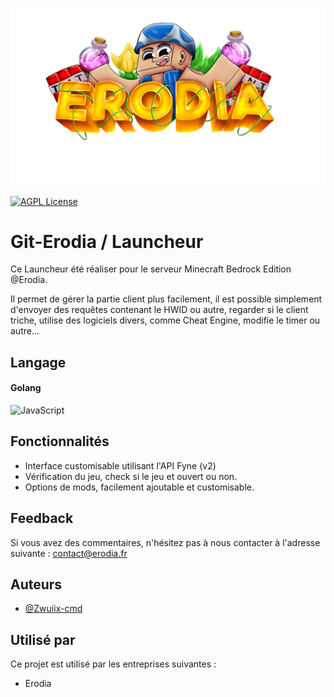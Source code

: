 
![Logo](https://raw.githubusercontent.com/Git-Erodia/Discord-Bot/main/img/logo.png)

[![AGPL License](https://img.shields.io/badge/license-AGPL-blue.svg)](http://www.gnu.org/licenses/agpl-3.0)


# Git-Erodia / Launcheur
Ce Launcheur été réaliser pour le serveur Minecraft Bedrock Edition @Erodia.

Il permet de gérer la partie client plus facilement, il est possible simplement d'envoyer des requêtes contenant le HWID ou autre, regarder si le client triche, utilise des logiciels divers, comme Cheat Engine, modifie le timer ou autre...

## Langage
#### Golang
![JavaScript](https://clavinjune.dev/img/this-is-why-you-should-learn-golang/golang_hu8d55cd80df7a97b97fc798fca3cc2cc0_36406_860x0_resize_q50_h2_box_3.webp)
## Fonctionnalités

- Interface customisable utilisant l'API Fyne (v2)
- Vérification du jeu, check si le jeu et ouvert ou non.
- Options de mods, facilement ajoutable et customisable.

## Feedback

Si vous avez des commentaires, n'hésitez pas à nous contacter à l'adresse suivante : contact@erodia.fr
## Auteurs
- [@Zwuiix-cmd](https://www.github.com/Zwuiix-cmd)

## Utilisé par
Ce projet est utilisé par les entreprises suivantes :

- Erodia
